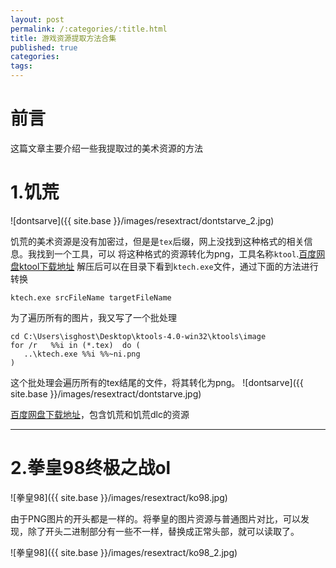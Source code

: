 ```yaml
---
layout: post
permalink: /:categories/:title.html
title: 游戏资源提取方法合集
published: true
categories:
tags:
---
```


前言
===
这篇文章主要介绍一些我提取过的美术资源的方法

1.饥荒
===

![dontsarve]({{ site.base }}/images/resextract/dontstarve_2.jpg)

饥荒的美术资源是没有加密过，但是是```tex```后缀，网上没找到这种格式的相关信息。我找到一个工具，可以
将这种格式的资源转化为png，工具名称```ktool```.[百度网盘ktool下载地址](http://pan.baidu.com/s/1dEEN7dn)
解压后可以在目录下看到```ktech.exe```文件，通过下面的方法进行转换

	ktech.exe srcFileName targetFileName

为了遍历所有的图片，我又写了一个批处理

	cd C:\Users\isghost\Desktop\ktools-4.0-win32\ktools\image
	for /r   %%i in (*.tex)  do (
	   ..\ktech.exe %%i %%~ni.png
	)

这个批处理会遍历所有的tex结尾的文件，将其转化为png。
![dontsarve]({{ site.base }}/images/resextract/dontstarve.jpg)

[百度网盘下载地址](http://pan.baidu.com/s/1dEEN7dn)，包含饥荒和饥荒dlc的资源

---

2.拳皇98终极之战ol
===
![拳皇98]({{ site.base }}/images/resextract/ko98.jpg)

由于PNG图片的开头都是一样的。将拳皇的图片资源与普通图片对比，可以发现，除了开头二进制部分有一些不一样，替换成正常头部，就可以读取了。

![拳皇98]({{ site.base }}/images/resextract/ko98_2.jpg)
